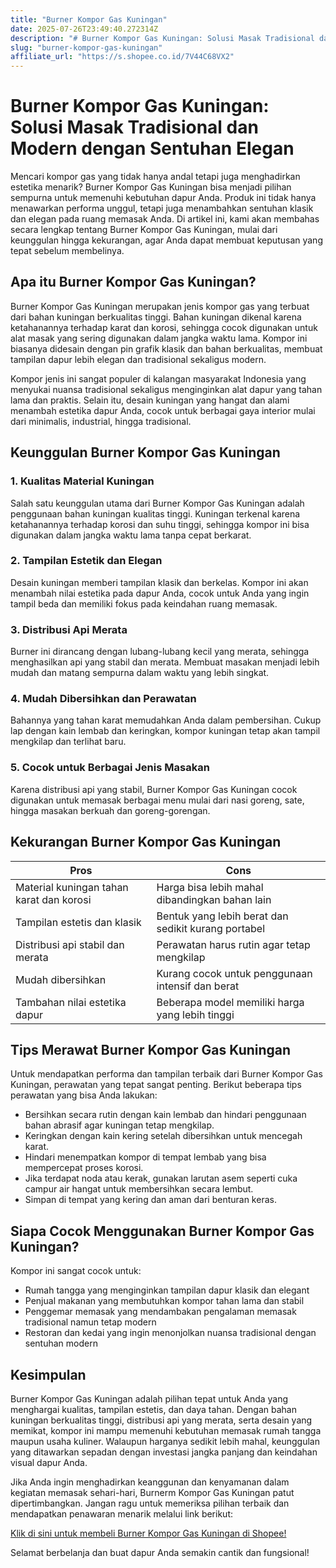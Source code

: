 ```yaml
---
title: "Burner Kompor Gas Kuningan"
date: 2025-07-26T23:49:40.272314Z
description: "# Burner Kompor Gas Kuningan: Solusi Masak Tradisional dan Modern dengan Sentuhan Elegan..."
slug: "burner-kompor-gas-kuningan"
affiliate_url: "https://s.shopee.co.id/7V44C68VX2"
---
```

# Burner Kompor Gas Kuningan: Solusi Masak Tradisional dan Modern dengan Sentuhan Elegan

Mencari kompor gas yang tidak hanya andal tetapi juga menghadirkan estetika menarik? Burner Kompor Gas Kuningan bisa menjadi pilihan sempurna untuk memenuhi kebutuhan dapur Anda. Produk ini tidak hanya menawarkan performa unggul, tetapi juga menambahkan sentuhan klasik dan elegan pada ruang memasak Anda. Di artikel ini, kami akan membahas secara lengkap tentang Burner Kompor Gas Kuningan, mulai dari keunggulan hingga kekurangan, agar Anda dapat membuat keputusan yang tepat sebelum membelinya.

## Apa itu Burner Kompor Gas Kuningan?

Burner Kompor Gas Kuningan merupakan jenis kompor gas yang terbuat dari bahan kuningan berkualitas tinggi. Bahan kuningan dikenal karena ketahanannya terhadap karat dan korosi, sehingga cocok digunakan untuk alat masak yang sering digunakan dalam jangka waktu lama. Kompor ini biasanya didesain dengan pin grafik klasik dan bahan berkualitas, membuat tampilan dapur lebih elegan dan tradisional sekaligus modern.

Kompor jenis ini sangat populer di kalangan masyarakat Indonesia yang menyukai nuansa tradisional sekaligus menginginkan alat dapur yang tahan lama dan praktis. Selain itu, desain kuningan yang hangat dan alami menambah estetika dapur Anda, cocok untuk berbagai gaya interior mulai dari minimalis, industrial, hingga tradisional.

## Keunggulan Burner Kompor Gas Kuningan

### 1. Kualitas Material Kuningan

Salah satu keunggulan utama dari Burner Kompor Gas Kuningan adalah penggunaan bahan kuningan kualitas tinggi. Kuningan terkenal karena ketahanannya terhadap korosi dan suhu tinggi, sehingga kompor ini bisa digunakan dalam jangka waktu lama tanpa cepat berkarat.

### 2. Tampilan Estetik dan Elegan

Desain kuningan memberi tampilan klasik dan berkelas. Kompor ini akan menambah nilai estetika pada dapur Anda, cocok untuk Anda yang ingin tampil beda dan memiliki fokus pada keindahan ruang memasak.

### 3. Distribusi Api Merata

Burner ini dirancang dengan lubang-lubang kecil yang merata, sehingga menghasilkan api yang stabil dan merata. Membuat masakan menjadi lebih mudah dan matang sempurna dalam waktu yang lebih singkat.

### 4. Mudah Dibersihkan dan Perawatan

Bahannya yang tahan karat memudahkan Anda dalam pembersihan. Cukup lap dengan kain lembab dan keringkan, kompor kuningan tetap akan tampil mengkilap dan terlihat baru.

### 5. Cocok untuk Berbagai Jenis Masakan

Karena distribusi api yang stabil, Burner Kompor Gas Kuningan cocok digunakan untuk memasak berbagai menu mulai dari nasi goreng, sate, hingga masakan berkuah dan goreng-gorengan.

## Kekurangan Burner Kompor Gas Kuningan  

| Pros | Cons |
| --- | --- |
| Material kuningan tahan karat dan korosi | Harga bisa lebih mahal dibandingkan bahan lain |
| Tampilan estetis dan klasik | Bentuk yang lebih berat dan sedikit kurang portabel |
| Distribusi api stabil dan merata | Perawatan harus rutin agar tetap mengkilap |
| Mudah dibersihkan | Kurang cocok untuk penggunaan intensif dan berat |
| Tambahan nilai estetika dapur | Beberapa model memiliki harga yang lebih tinggi |

## Tips Merawat Burner Kompor Gas Kuningan

Untuk mendapatkan performa dan tampilan terbaik dari Burner Kompor Gas Kuningan, perawatan yang tepat sangat penting. Berikut beberapa tips perawatan yang bisa Anda lakukan:

- Bersihkan secara rutin dengan kain lembab dan hindari penggunaan bahan abrasif agar kuningan tetap mengkilap.
- Keringkan dengan kain kering setelah dibersihkan untuk mencegah karat.
- Hindari menempatkan kompor di tempat lembab yang bisa mempercepat proses korosi.
- Jika terdapat noda atau kerak, gunakan larutan asem seperti cuka campur air hangat untuk membersihkan secara lembut.
- Simpan di tempat yang kering dan aman dari benturan keras.

## Siapa Cocok Menggunakan Burner Kompor Gas Kuningan?

Kompor ini sangat cocok untuk:

- Rumah tangga yang menginginkan tampilan dapur klasik dan elegant
- Penjual makanan yang membutuhkan kompor tahan lama dan stabil
- Penggemar memasak yang mendambakan pengalaman memasak tradisional namun tetap modern
- Restoran dan kedai yang ingin menonjolkan nuansa tradisional dengan sentuhan modern

## Kesimpulan

Burner Kompor Gas Kuningan adalah pilihan tepat untuk Anda yang menghargai kualitas, tampilan estetis, dan daya tahan. Dengan bahan kuningan berkualitas tinggi, distribusi api yang merata, serta desain yang memikat, kompor ini mampu memenuhi kebutuhan memasak rumah tangga maupun usaha kuliner. Walaupun harganya sedikit lebih mahal, keunggulan yang ditawarkan sepadan dengan investasi jangka panjang dan keindahan visual dapur Anda.

Jika Anda ingin menghadirkan keanggunan dan kenyamanan dalam kegiatan memasak sehari-hari, Burnerm Kompor Gas Kuningan patut dipertimbangkan. Jangan ragu untuk memeriksa pilihan terbaik dan mendapatkan penawaran menarik melalui link berikut:

[Klik di sini untuk membeli Burner Kompor Gas Kuningan di Shopee!](https://s.shopee.co.id/7V44C68VX2)

Selamat berbelanja dan buat dapur Anda semakin cantik dan fungsional!